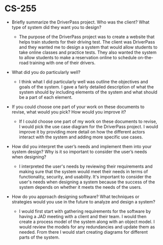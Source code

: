 # CS-255

- Briefly summarize the DriverPass project. Who was the client? What type of system did they want you to design?
  - The purpose of the DriverPass project was to create a website that helps train students for their driving test. The client was DriverPass and they wanted me to design a system that would allow students to take online classes and practice tests. They also wanted the system to allow students to make a reservation online to schedule on-the-road training with one of their drivers. 
  
- What did you do particularly well?
  - I think what I did particularly well was outline the objectives and goals of the system. I gave a fairly detailed description of what the system should by including elements of the system and what should be a part of each element. 
  
- If you could choose one part of your work on these documents to revise, what would you pick? How would you improve it?
  - If I could choose one part of my work on these documents to revise, I would pick the use case diagram for the DriverPass project. I would improve it by providing more detail on how the different actors interact with the system and adding more specific use cases.
  
- How did you interpret the user’s needs and implement them into your system design? Why is it so important to consider the user’s needs when designing?
  - I interpreted the user's needs by reviewing their requirements and making sure that the system would meet their needs in terms of functionality, security, and usability. It's important to consider the user's needs when designing a system because the success of the system depends on whether it meets the needs of the users.
  
- How do you approach designing software? What techniques or strategies would you use in the future to analyze and design a system?
  - I would first start with gathering requirements for the software by having a JAD meeting with a client and their team. I would then create a process model of the system along with an object model. I would review the models for any redundancies and update them as needed. From there I would start creating diagrams for different parts of the system. 

